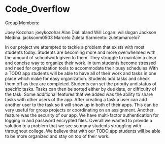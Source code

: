 # Code_Overflow
Group Members: 

Joey Kozohar: joeykozohar
Alan Dial: aland
Will Logan: willslogan
Jackson Medina: jacksonm0503
Marcelo Zuleta Sarmiento: zuletamarcelo7

In our project we attempted to tackle a problem that exists with most students today. Students are becoming more and more overwhelmed with the amount of schoolwork given to them. They struggle to maintain a clear and concise way to organize their work. In turn students become stressed and need for organization tools to accommodate their busy schedules
With a TODO app students will be able to have all of their work and tasks in one place which make for easy organization. Students add tasks and check them off as they are completed. Students can set the priority and status of specific tasks. Tasks can then be sorted either by due date, or difficulty of the task. Some additional features that we added was the ability to share tasks with other users of the app. After creating a task a user can add another user to the task so it will show up in both of their apps. This can be very useful for group projects or coordinating on an assignment. Another feature was the security of our app. We have multi-factor authentication for logging in and password encrypted files. 
Overall we wanted to provide a solution to a problem that we see so many students struggling with throughout college. We believe that with our TODO app students will be able to be more organized and stay on top of their work. 

